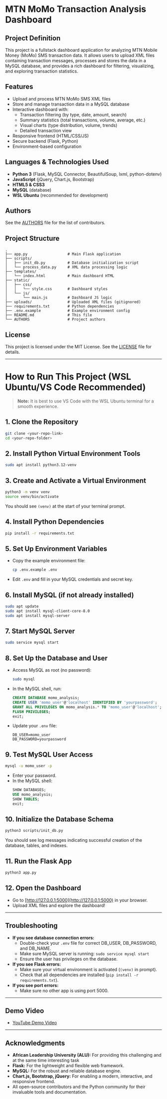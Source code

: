 # MTN MoMo Transaction Analysis Dashboard

## Project Definition
This project is a fullstack dashboard application for analyzing MTN Mobile Money (MoMo) SMS transaction data. It allows users to upload XML files containing transaction messages, processes and stores the data in a MySQL database, and provides a rich dashboard for filtering, visualizing, and exploring transaction statistics.

## Features
- Upload and process MTN MoMo SMS XML files
- Store and manage transaction data in a MySQL database
- Interactive dashboard with:
  - Transaction filtering (by type, date, amount, search)
  - Summary statistics (total transactions, volume, average, etc.)
  - Visual charts (type distribution, volume, trends)
  - Detailed transaction view
- Responsive frontend (HTML/CSS/JS)
- Secure backend (Flask, Python)
- Environment-based configuration

## Languages & Technologies Used
- **Python 3** (Flask, MySQL Connector, BeautifulSoup, lxml, python-dotenv)
- **JavaScript** (jQuery, Chart.js, Bootstrap)
- **HTML5 & CSS3**
- **MySQL** (database)
- **WSL Ubuntu** (recommended for development)

## Authors
See the [AUTHORS](./AUTHORS) file for the list of contributors.

## Project Structure
```
.
├── app.py                  # Main Flask application
├── scripts/
│   ├── init_db.py          # Database initialization script
│   └── process_data.py     # XML data processing logic
├── templates/
│   └── index.html          # Main dashboard HTML
├── static/
│   ├── css/
│   │   └── style.css       # Dashboard styles
│   └── js/
│       └── main.js         # Dashboard JS logic
├── uploads/                # Uploaded XML files (gitignored)
├── requirements.txt        # Python dependencies
├── .env.example            # Example environment config
├── README.md               # This file
└── AUTHORS                 # Project authors
```

## License
This project is licensed under the MIT License. See the [LICENSE](./LICENSE) file for details.

---

# How to Run This Project (WSL Ubuntu/VS Code Recommended)

> **Note:** It is best to use VS Code with the WSL Ubuntu terminal for a smooth experience.

## 1. Clone the Repository
```bash
git clone <your-repo-link>
cd <your-repo-folder>
```

## 2. Install Python Virtual Environment Tools
```bash
sudo apt install python3.12-venv
```

## 3. Create and Activate a Virtual Environment
```bash
python3 -m venv venv
source venv/bin/activate
```
You should see `(venv)` at the start of your terminal prompt.

## 4. Install Python Dependencies
```bash
pip install -r requirements.txt
```

## 5. Set Up Environment Variables
- Copy the example environment file:
  ```bash
  cp .env.example .env
  ```
- Edit `.env` and fill in your MySQL credentials and secret key.

## 6. Install MySQL (if not already installed)
```bash
sudo apt update
sudo apt install mysql-client-core-8.0
sudo apt install mysql-server
```

## 7. Start MySQL Server
```bash
sudo service mysql start
```

## 8. Set Up the Database and User
- Access MySQL as root (no password):
  ```bash
  sudo mysql
  ```
- In the MySQL shell, run:
  ```sql
  CREATE DATABASE momo_analysis;
  CREATE USER 'momo_user'@'localhost' IDENTIFIED BY 'yourpassword';
  GRANT ALL PRIVILEGES ON momo_analysis.* TO 'momo_user'@'localhost';
  FLUSH PRIVILEGES;
  exit;
  ```
- Update your `.env` file:
  ```
  DB_USER=momo_user
  DB_PASSWORD=yourpassword
  ```

## 9. Test MySQL User Access
```bash
mysql -u momo_user -p
```
- Enter your password.
- In the MySQL shell:
  ```sql
  SHOW DATABASES;
  USE momo_analysis;
  SHOW TABLES;
  exit;
  ```

## 10. Initialize the Database Schema
```bash
python3 scripts/init_db.py
```
You should see log messages indicating successful creation of the database, tables, and indexes.

## 11. Run the Flask App
```bash
python3 app.py
```

## 12. Open the Dashboard
- Go to [http://127.0.0.1:5000](http://127.0.0.1:5000) in your browser.
- Upload XML files and explore the dashboard!

---

## Troubleshooting
- **If you see database connection errors:**
  - Double-check your `.env` file for correct DB_USER, DB_PASSWORD, and DB_NAME.
  - Make sure MySQL server is running: `sudo service mysql start`
  - Ensure the user has privileges on the database.
- **If you see Flask errors:**
  - Make sure your virtual environment is activated (`(venv)` in prompt).
  - Check that all dependencies are installed (`pip install -r requirements.txt`).
- **If you see port errors:**
  - Make sure no other app is using port 5000.

---

## Demo Video
- [YouTube Demo Video](<https://youtu.be/8Cb-hsvutCg>)

---

## Acknowledgments
- **African Leadership University (ALU):** For providing this challenging and at the same time interesting task
- **Flask:** For the lightweight and flexible web framework.
- **MySQL:** For the robust and reliable database engine.
- **Chart.js, Bootstrap, jQuery:** For enabling a modern, interactive, and responsive frontend.
- All open-source contributors and the Python community for their invaluable tools and documentation.
